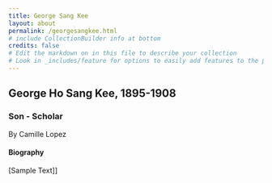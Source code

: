 ```yaml
---
title: George Sang Kee
layout: about
permalink: /georgesangkee.html
# include CollectionBuilder info at bottom
credits: false
# Edit the markdown on in this file to describe your collection
# Look in _includes/feature for options to easily add features to the page
---
```


## George Ho Sang Kee, 1895-1908

### Son - Scholar

By Camille Lopez

#### Biography

[Sample Text]]
